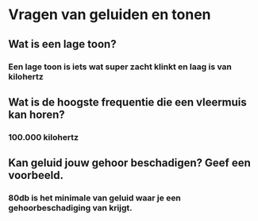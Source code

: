# Vragen van geluiden en tonen
## Wat is een lage toon? 
### Een lage toon is iets wat super zacht klinkt en laag is van kilohertz
## Wat is de hoogste frequentie die een vleermuis kan horen?
### 100.000 kilohertz
## Kan geluid jouw gehoor beschadigen? Geef een voorbeeld.
### 80db is het minimale van geluid waar je een gehoorbeschadiging van krijgt.
